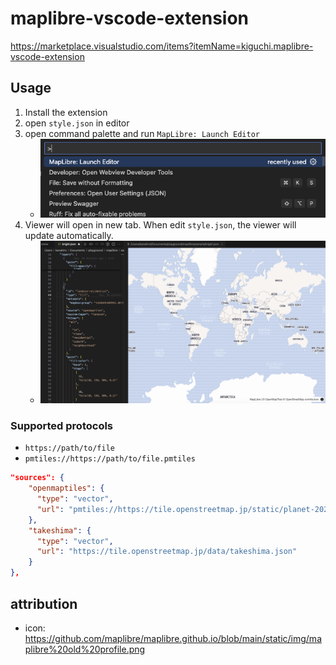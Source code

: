 # maplibre-vscode-extension

<https://marketplace.visualstudio.com/items?itemName=kiguchi.maplibre-vscode-extension>

## Usage

1. Install the extension
2. open `style.json` in editor
3. open command palette and run `MapLibre: Launch Editor`
    - ![](https://github.com/Kanahiro/maplibre-vscode-extension/blob/main/doc/palette.png?raw=true)
4. Viewer will open in new tab. When edit `style.json`, the viewer will update automatically.
    - ![](https://github.com/Kanahiro/maplibre-vscode-extension/blob/main/doc/viewer.png?raw=true)

### Supported protocols

- `https://path/to/file`
- `pmtiles://https://path/to/file.pmtiles`

```json
"sources": {
    "openmaptiles": {
      "type": "vector",
      "url": "pmtiles://https://tile.openstreetmap.jp/static/planet-20240729.pmtiles"
    },
    "takeshima": {
      "type": "vector",
      "url": "https://tile.openstreetmap.jp/data/takeshima.json"
    }
},
```

## attribution

- icon: <https://github.com/maplibre/maplibre.github.io/blob/main/static/img/maplibre%20old%20profile.png>
